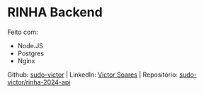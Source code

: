 # RINHA Backend

Feito com:
- Node.JS
- Postgres
- Nginx


Github: [sudo-victor](https://github.com/sudo-victor) | 
LinkedIn: [Victor Soares](https://www.linkedin.com/in/victor-de-souto-soares-4811b118a/) |
Repositório: [sudo-victor/rinha-2024-api](https://github.com/sudo-victor/rinha-2024-api)
